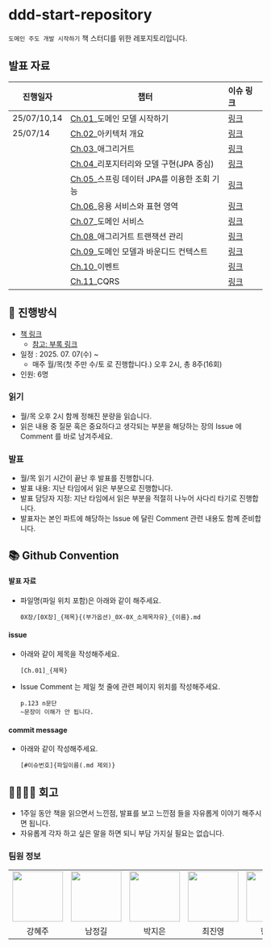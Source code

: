# ddd-start-repository
`도메인 주도 개발 시작하기` 책 스터디를 위한 레포지토리입니다.

## 발표 자료
| 진행일자       | 챕터                     | 이슈 링크   |
|------------|------------------------|:--------|
| 25/07/10,14 | [Ch.01](#)_도메인 모델 시작하기 | [링크](https://github.com/HI-dle/ddd-start-repository/issues/2) |
| 25/07/14   | [Ch.02](#)_아키텍처 개요 | [링크](https://github.com/HI-dle/ddd-start-repository/issues/3) |
|            | [Ch.03](#)_애그리거트 | [링크](https://github.com/HI-dle/ddd-start-repository/issues/4) |
|            | [Ch.04](#)_리포지터리와 모델 구현(JPA 중심) | [링크](https://github.com/HI-dle/ddd-start-repository/issues/5) |
|            | [Ch.05](#)_스프링 데이터 JPA를 이용한 조회 기능 | [링크](https://github.com/HI-dle/ddd-start-repository/issues/6) |
|            | [Ch.06](#)_응용 서비스와 표현 영역 | [링크](https://github.com/HI-dle/ddd-start-repository/issues/7) |
|            | [Ch.07](#)_도메인 서비스 | [링크](https://github.com/HI-dle/ddd-start-repository/issues/8) |
|            | [Ch.08](#)_애그리거트 트랜잭션 관리 | [링크](https://github.com/HI-dle/ddd-start-repository/issues/9) |
|            | [Ch.09](#)_도메인 모델과 바운디드 컨텍스트 | [링크](https://github.com/HI-dle/ddd-start-repository/issues/10) |
|            | [Ch.10](#)_이벤트 | [링크](https://github.com/HI-dle/ddd-start-repository/issues/11) |
|            | [Ch.11](#)_CQRS | [링크](https://github.com/HI-dle/ddd-start-repository/issues/12) |

## 📜 진행방식
- [책 링크](https://product.kyobobook.co.kr/detail/S000001810495)
  - [참고: 부록 링크](https://github.com/madvirus/ddd-start2)
- 일정 : 2025. 07. 07(수) ~
  - 매주 월/목(첫 주만 수/토 로 진행합니다.) 오후 2시, 총 8주(16회)
- 인원: 6명

### 읽기
- 월/목 오후 2시 함께 정해진 분량을 읽습니다.
- 읽은 내용 중 질문 혹은 중요하다고 생각되는 부분을 해당하는 장의 Issue 에 Comment 를 바로 남겨주세요.

### 발표
- 월/목 읽기 시간이 끝난 후 발표를 진행합니다.
- 발표 내용: 지난 타임에서 읽은 부분으로 진행합니다.
- 발표 담당자 지정: 지난 타임에서 읽은 부분을 적절히 나누어 사다리 타기로 진행합니다.
- 발표자는 본인 파트에 해당하는 Issue 에 달린 Comment 관련 내용도 함께 준비합니다.

## 📚 Github Convention

#### 발표 자료
- 파일명(파일 위치 포함)은 아래와 같이 해주세요.
  ```
  0X장/[0X장]_{제목}{(부가옵션)_0X-0X_소제목자유}_{이름}.md
  ```

#### issue
- 아래와 같이 제목을 작성해주세요.
  ```
  [Ch.01]_{제목}
  ```
- Issue Comment 는 제일 첫 줄에 관련 페이지 위치를 작성해주세요.
  ```
  p.123 n문단
  ~문장이 이해가 안 됩니다.
  ```

#### commit message
- 아래와 같이 작성해주세요.
  ```
  [#이슈번호]{파일이름(.md 제외)}
  ```

## 👨‍👩‍👧‍👦 회고

- 1주일 동안 책을 읽으면서 느낀점, 발표를 보고 느낀점 들을 자유롭게 이야기 해주시면 됩니다.
- 자유롭게 각자 하고 싶은 말을 하면 되니 부담 가지실 필요는 없습니다.

### 팀원 정보
<table>
    <tr>
        <td align="center">
            <a href="https://github.com/hyezuu"><img  width="100px" src="https://avatars.githubusercontent.com/u/147456219?v=4" /></a>
        </td>
        <td align="center">
            <a href="https://github.com/letsgilit"><img  width="100px" src="https://avatars.githubusercontent.com/u/106720000?v=4" /></a>
        </td>
        <td align="center">
            <a href="https://github.com/je-pa"><img width="100px" src="https://avatars.githubusercontent.com/u/76720692?v=4" /></a>
        </td>
        <td align="center">
            <a href="https://github.com/cchoijjinyoung"><img  width="100px" src="https://avatars.githubusercontent.com/u/68311264?v=4" /></a>
        </td>
        <td align="center">
            <a href="https://github.com/hanjihoon03"><img  width="100px" src="https://avatars.githubusercontent.com/u/163777923?v=4" /></a>
        </td>
        <td align="center">
            <a href="https://github.com/HanaHww2"><img  width="100px" src="https://avatars.githubusercontent.com/u/62924471?v=4" /></a>
        </td>
    </tr>
    <tr>
        <td align="center">강혜주</td>
        <td align="center">남정길</td>
        <td align="center">박지은</td>
        <td align="center">최진영</td>
        <td align="center">한지훈</td>
        <td align="center">황하온</td>
    </tr>
</table>
